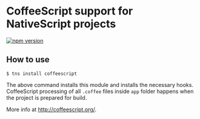 # CoffeeScript support for NativeScript projects

[![npm version](https://badge.fury.io/js/nativescript-dev-coffeescript.svg)](https://badge.fury.io/js/nativescript-dev-coffeescript)

## How to use
```shell
$ tns install coffeescript
```

The above command installs this module and installs the necessary hooks. CoffeeScript processing of all `.coffee` files inside `app` folder happens when the project is prepared for build.

More info at http://coffeescript.org/.
